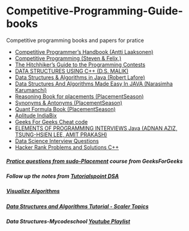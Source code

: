 # Competitive-Programming-Guide-books
Competitive programming books and papers for pratice
<ul>
  <li><a href="https://github.com/duttanaman1/Competitive-Programming-Guide-books/blob/main/Competitive%20Programmer%E2%80%99s%20Handbook.pdf">Competitive Programmer’s Handbook (Antti Laaksonen)</a></li>
   <li><a href="https://github.com/duttanaman1/Competitive-Programming-Guide-books/blob/main/Competitive%20Programming.pdf">Competitive Programming (Steven & Felix,)</a></li>
  <li><a href="https://github.com/duttanaman1/Competitive-Programming-Guide-books/blob/main/The%20Hitchhiker%E2%80%99s%20Guide%20to%20Programming%20Contests.pdf">The Hitchhiker’s Guide to the Programming Contests</a></li>
  
  <li><a href="https://github.com/duttanaman1/Competitive-Programming-Guide-books/blob/main/DATA%20STRUCTURES%20USING%20C%2B%2B.pdf">DATA STRUCTURES USING C++ (D.S. MALIK)</a></li>
  <li><a href="https://github.com/duttanaman1/Competitive-Programming-Guide-books/blob/main/data_structures_and_algorithms_in_java%20Robert%20Lafore.pdf">Data Structures & Algorithms in Java (Robert Lafore)</a></li>
  <li><a href="https://github.com/duttanaman1/Competitive-Programming-Guide-books/blob/main/Data%20Structures%20and%20Algorithms%20Made%20Easy%20in%20Java%20-%20Narasimha%20Karumanchi-min.pdf">Data Structures And Algorithms Made Easy In JAVA (Narasimha Karumanchi)</a></li>
  
  <li><a href="https://github.com/duttanaman1/Competitive-Programming-Guide-books/blob/main/Reasoning_Book_2018.pdf">Reasoning Book for placements (PlacementSeason)</a></li>  
  <li><a href="https://github.com/duttanaman1/Competitive-Programming-Guide-books/blob/main/Synonyms_Antonyms_2018.pdf">Synonyms & Antonyms (PlacementSeason)</a></li>
   <li><a href="https://github.com/duttanaman1/Competitive-Programming-Guide-books/blob/main/Quant%20Formula%20Book.pdf"> Quant Formula Book (PlacementSeason)</a></li>  
  <li><a href="https://github.com/duttanaman1/Competitive-Programming-Guide-books/blob/main/aptitude-Indiabix.pdf">Aplitude IndiaBix</li> 
  <li><a href="https://github.com/duttanaman1/Competitive-Programming-Guide-books/blob/main/GFG%20Cheatcode%20Book.pdf">Geeks For Geeks Cheat code</a></li>
  <li><a href="https://github.com/duttanaman1/Competitive-Programming-Guide-books/blob/main/Elements%20of%20Programming%20Interviews%20in%20Java_The%20Insiders'%20Guide.pdf">ELEMENTS OF PROGRAMMING INTERVIEWS Java (ADNAN AZIZ, TSUNG-HSIEN LEE, AMIT PRAKASH)</li>
   <li><a href="https://github.com/duttanaman1/Competitive-Programming-Guide-books/blob/main/datascience_Interview_questions.pdf">Data Science Interview Questions</li>
     <li><a href="https://github.com/duttanaman1/Competitive-Programming-Guide-books/blob/main/hackerrank.pdf">Hacker Rank Problems and Solutions C++</li>
 
 </ul>
 
 
 <h5>Pratice questions from <a href="https://practice.geeksforgeeks.org/courses/SudoPlacement/">sudo-Placement</a> course from GeeksForGeeks</h5>
 <h5>Follow up the notes from <a href="https://www.tutorialspoint.com/data_structures_algorithms/index.htm">Tutorialspoint DSA</a></h5>
 <h5><a href="https://visualgo.net/en"> Visualize Algorithms</a></h5>
 <h5><a href="https://www.scaler.com/topics/data-structures/"> Data Structures and Algorithms Tutorial - Scaler Topics</a></h5>
 <h5>Data Structures-Mycodeschool <a href="https://www.youtube.com/watch?v=92S4zgXN17o&list=PL2_aWCzGMAwI3W_JlcBbtYTwiQSsOTa6P">Youtube Playlist</a></h5>

